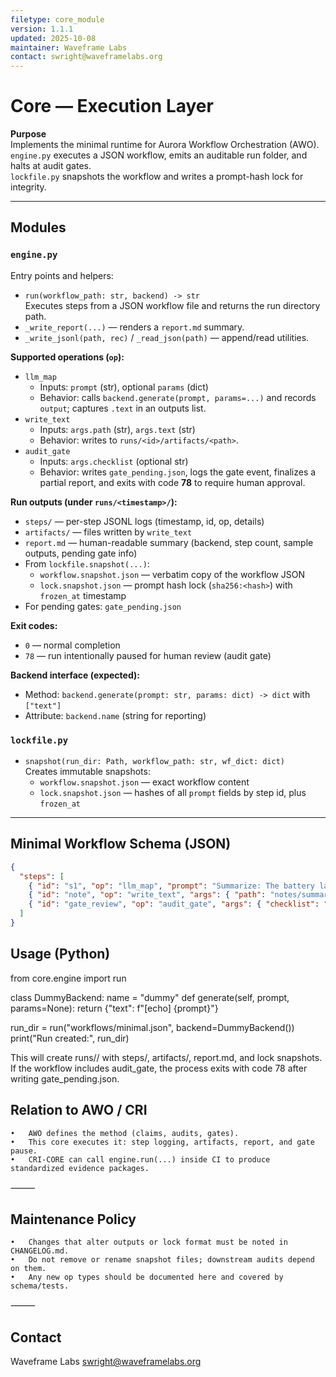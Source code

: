 ```yaml
---
filetype: core_module
version: 1.1.1
updated: 2025-10-08
maintainer: Waveframe Labs
contact: swright@waveframelabs.org
---
```


# Core — Execution Layer

**Purpose**  
Implements the minimal runtime for Aurora Workflow Orchestration (AWO).  
`engine.py` executes a JSON workflow, emits an auditable run folder, and halts at audit gates.  
`lockfile.py` snapshots the workflow and writes a prompt-hash lock for integrity.

---

## Modules

### `engine.py`
Entry points and helpers:
- `run(workflow_path: str, backend) -> str`  
  Executes steps from a JSON workflow file and returns the run directory path.
- `_write_report(...)` — renders a `report.md` summary.
- `_write_jsonl(path, rec)` / `_read_json(path)` — append/read utilities.

**Supported operations (`op`):**
- `llm_map`  
  - Inputs: `prompt` (str), optional `params` (dict)  
  - Behavior: calls `backend.generate(prompt, params=...)` and records `output`; captures `.text` in an outputs list.
- `write_text`  
  - Inputs: `args.path` (str), `args.text` (str)  
  - Behavior: writes to `runs/<id>/artifacts/<path>`.
- `audit_gate`  
  - Inputs: `args.checklist` (optional str)  
  - Behavior: writes `gate_pending.json`, logs the gate event, finalizes a partial report, and exits with code **78** to require human approval.

**Run outputs (under `runs/<timestamp>/`):**
- `steps/` — per-step JSONL logs (timestamp, id, op, details)
- `artifacts/` — files written by `write_text`
- `report.md` — human-readable summary (backend, step count, sample outputs, pending gate info)
- From `lockfile.snapshot(...)`:
  - `workflow.snapshot.json` — verbatim copy of the workflow JSON
  - `lock.snapshot.json` — prompt hash lock (`sha256:<hash>`) with `frozen_at` timestamp
- For pending gates: `gate_pending.json`

**Exit codes:**
- `0` — normal completion
- `78` — run intentionally paused for human review (audit gate)

**Backend interface (expected):**
- Method: `backend.generate(prompt: str, params: dict) -> dict` with `["text"]`
- Attribute: `backend.name` (string for reporting)

### `lockfile.py`
- `snapshot(run_dir: Path, workflow_path: str, wf_dict: dict)`  
  Creates immutable snapshots:
  - `workflow.snapshot.json` — exact workflow content
  - `lock.snapshot.json` — hashes of all `prompt` fields by step id, plus `frozen_at`

---

## Minimal Workflow Schema (JSON)

```json
{
  "steps": [
    { "id": "s1", "op": "llm_map", "prompt": "Summarize: The battery lasts all day", "params": {"temperature": 0.3} },
    { "id": "note", "op": "write_text", "args": { "path": "notes/summary.txt", "text": "Draft note" } },
    { "id": "gate_review", "op": "audit_gate", "args": { "checklist": "templates/audit-checklist.md" } }
  ]
}
```

## Usage (Python)

from core.engine import run

class DummyBackend:
    name = "dummy"
    def generate(self, prompt, params=None):
        return {"text": f"[echo] {prompt}"}

run_dir = run("workflows/minimal.json", backend=DummyBackend())
print("Run created:", run_dir)

This will create runs/<timestamp>/ with steps/, artifacts/, report.md, and lock snapshots.
If the workflow includes audit_gate, the process exits with code 78 after writing gate_pending.json.

## Relation to AWO / CRI  
	•	AWO defines the method (claims, audits, gates).  
	•	This core executes it: step logging, artifacts, report, and gate pause.  
	•	CRI-CORE can call engine.run(...) inside CI to produce standardized evidence packages.  

⸻

## Maintenance Policy  
	•	Changes that alter outputs or lock format must be noted in CHANGELOG.md.  
	•	Do not remove or rename snapshot files; downstream audits depend on them.  
	•	Any new op types should be documented here and covered by schema/tests.  

⸻

## Contact

Waveframe Labs
swright@waveframelabs.org
